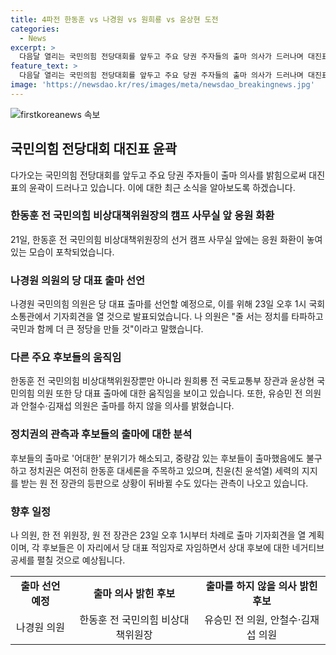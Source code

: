 ```yaml
---
title: 4파전 한동훈 vs 나경원 vs 원희룡 vs 윤상현 도전
categories:
  - News
excerpt: >
  다음달 열리는 국민의힘 전당대회를 앞두고 주요 당권 주자들의 출마 의사가 드러나며 대진표 윤곽이 드러났다. 한동훈 전 비상대책위원장의 유력 주자로서의 지위가 도드라지는 가운데 나경원·원희룡·윤상현 등 중진들의 출마로 대선주자 경쟁이 가열되고 있다. 이에 따라 전당대회에 대한 관심이 높아지고 있으며 당 대표 적임자로서의 경쟁이 치열해질 전망이다.
feature_text: >
  다음달 열리는 국민의힘 전당대회를 앞두고 주요 당권 주자들의 출마 의사가 드러나며 대진표 윤곽이 드러났다. 한동훈 전 비상대책위원장의 유력 주자로서의 지위가 도드라지는 가운데 나경원·원희룡·윤상현 등 중진들의 출마로 대선주자 경쟁이 가열되고 있다. 이에 따라 전당대회에 대한 관심이 높아지고 있으며 당 대표 적임자로서의 경쟁이 치열해질 전망이다.
image: 'https://newsdao.kr/res/images/meta/newsdao_breakingnews.jpg'
---
```


<p><img src="https://newsdao.kr/res/images/meta/newsdao_breakingnews.jpg" alt="firstkoreanews 속보" /></p>

<h2 data-ke-size="size26">국민의힘 전당대회 대진표 윤곽</h2>

<p data-ke-size="size16">다가오는 국민의힘 전당대회를 앞두고 주요 당권 주자들이 출마 의사를 밝힘으로써 대진표의 윤곽이 드러나고 있습니다. 이에 대한 최근 소식을 알아보도록 하겠습니다.</p>

<h3>한동훈 전 국민의힘 비상대책위원장의 캠프 사무실 앞 응원 화환</h3>

<p data-ke-size="size16">21일, 한동훈 전 국민의힘 비상대책위원장의 선거 캠프 사무실 앞에는 응원 화환이 놓여 있는 모습이 포착되었습니다.</p>

<h3>나경원 의원의 당 대표 출마 선언</h3>

<p data-ke-size="size16">나경원 국민의힘 의원은 당 대표 출마를 선언할 예정으로, 이를 위해 23일 오후 1시 국회 소통관에서 기자회견을 열 것으로 발표되었습니다. 나 의원은 "줄 서는 정치를 타파하고 국민과 함께 더 큰 정당을 만들 것"이라고 말했습니다.</p>

<h3>다른 주요 후보들의 움직임</h3>

<p data-ke-size="size16">한동훈 전 국민의힘 비상대책위원장뿐만 아니라 원희룡 전 국토교통부 장관과 윤상현 국민의힘 의원 또한 당 대표 출마에 대한 움직임을 보이고 있습니다. 또한, 유승민 전 의원과 안철수·김재섭 의원은 출마를 하지 않을 의사를 밝혔습니다.</p>

<h3>정치권의 관측과 후보들의 출마에 대한 분석</h3>

<p data-ke-size="size16">후보들의 출마로 '어대한' 분위기가 해소되고, 중량감 있는 후보들이 출마했음에도 불구하고 정치권은 여전히 한동훈 대세론을 주목하고 있으며, 친윤(친 윤석열) 세력의 지지를 받는 원 전 장관의 등판으로 상황이 뒤바뀔 수도 있다는 관측이 나오고 있습니다.</p>

<h3>향후 일정</h3>

<p data-ke-size="size16">나 의원, 한 전 위원장, 원 전 장관은 23일 오후 1시부터 차례로 출마 기자회견을 열 계획이며, 각 후보들은 이 자리에서 당 대표 적임자로 자임하면서 상대 후보에 대한 네거티브 공세를 펼칠 것으로 예상됩니다.</p>

<table>
    <tr>
        <td style="text-align: center; height: 17px;"><b>출마 선언 예정</b></td>
        <td style="text-align: center; height: 17px;"><b>출마 의사 밝힌 후보</b></td>
        <td style="text-align: center; height: 17px;"><b>출마를 하지 않을 의사 밝힌 후보</b></td>
    </tr>
    <tr>
        <td style="text-align: center; height: 17px;">나경원 의원</td>
        <td style="text-align: center; height: 17px;">한동훈 전 국민의힘 비상대책위원장</td>
        <td style="text-align: center; height: 17px;">유승민 전 의원, 안철수·김재섭 의원</td>
    </tr>
</table>

<p data-ke-size="size16">&nbsp;</p>


